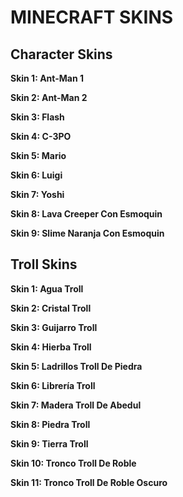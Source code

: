 # MINECRAFT SKINS

## Character Skins

**Skin  1: Ant-Man 1**

**Skin  2: Ant-Man 2**

**Skin  3: Flash**

**Skin  4: C-3PO**

**Skin  5: Mario**

**Skin  6: Luigi**

**Skin  7: Yoshi**

**Skin  8: Lava Creeper Con Esmoquin**

**Skin  9: Slime Naranja Con Esmoquin**

## Troll Skins

**Skin  1: Agua Troll**

**Skin  2: Cristal Troll**

**Skin  3: Guijarro Troll**

**Skin  4: Hierba Troll**

**Skin  5: Ladrillos Troll De Piedra**

**Skin  6: Librería Troll**

**Skin  7: Madera Troll De Abedul**

**Skin  8: Piedra Troll**

**Skin  9: Tierra Troll**

**Skin 10: Tronco Troll De Roble**

**Skin 11: Tronco Troll De Roble Oscuro**
